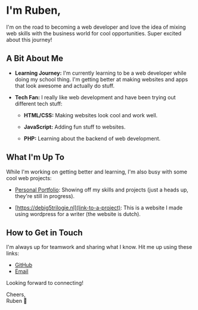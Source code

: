 # I'm Ruben,

I'm on the road to becoming a web developer and love the idea of mixing web skills with the business world for cool opportunities. Super excited about this journey!

## A Bit About Me

- **Learning Journey:** I'm currently learning to be a web developer while doing my school thing. I'm getting better at making websites and apps that look awesome and actually do stuff.

- **Tech Fan:** I really like web development and have been trying out different tech stuff:

  - **HTML/CSS:** Making websites look cool and work well.

  - **JavaScript:** Adding fun stuff to websites.

  - **PHP:** Learning about the backend of web development.

## What I'm Up To

While I'm working on getting better and learning, I'm also busy with some cool web projects:

- [Personal Portfolio](link-to-portfolio): Showing off my skills and projects (just a heads up, they're still in progress).

- [https://debig5trilogie.nl](link-to-a-project): This is a website I made using wordpress for a writer (the website is dutch).

## How to Get in Touch

I'm always up for teamwork and sharing what I know. Hit me up using these links:

- [GitHub](https://github.com/RubenKorse)
- [Email](mailto:RubenKorse@gmail.com)

Looking forward to connecting!

Cheers,  
Ruben 🌟

